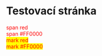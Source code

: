 # Testovací stránka

<span style="color: red;">span red</span>  
<span style="color: #FF0000;">span #FF0000</span>  
<mark style="color:red;">mark red</mark>  
<mark style="color: #FF0000;">mark #FF0000</mark>